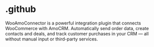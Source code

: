 # .github
WooAmoConnector is a powerful integration plugin that connects WooCommerce with AmoCRM. Automatically send order data, create contacts and deals, and track customer purchases in your CRM — all without manual input or third-party services.
